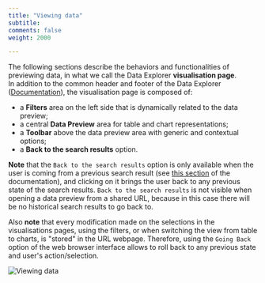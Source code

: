 ```yaml
---
title: "Viewing data"
subtitle: 
comments: false
weight: 2000

---
```


The following sections describe the behaviors and functionalities of previewing data, in what we call the Data Explorer **visualisation page**.  
In addition to the common header and footer of the Data Explorer ([Documentation](https://sis-cc.gitlab.io/dotstatsuite-documentation/using-de/general-layout/)), the visualisation page is composed of:
* a **Filters** area on the left side that is dynamically related to the data preview;
* a central **Data Preview** area for table and chart representations;
* a **Toolbar** above the data preview area with generic and contextual options;
* a **Back to the search results** option.

**Note** that the `Back to the search results` option is only available when the user is coming from a previous search result (see [this section](https://sis-cc.gitlab.io/dotstatsuite-documentation/using-de/searching-data/search-results/) of the documentation), and clicking on it brings the user back to any previous state of the search results. `Back to the search results` is not visible when opening a data preview from a shared URL, because in this case there will be no historical search results to go back to.  

Also **note** that every modification made on the selections in the visualisations pages, using the filters, or when switching the view from table to charts, is "stored" in the URL webpage. Therefore, using the `Going Back` option of the web browser interface allows to roll back to any previous state and user's action/selection.

![Viewing data](/dotstatsuite-documentation/images/de-viewing-data.png)
